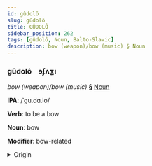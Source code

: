 ```yaml
---
id: gûdolô
slug: gûdolô
title: GÛDOLÔ
sidebar_position: 262
tags: [gûdolô, Noun, Balto-Slavic]
description: bow (weapon)/bow (music) § Noun
---
```


### gûdolô&emsp;<span kind="abugida">ꜿʄʌʓı</span>

*bow (weapon)/bow (music)* **§** [Noun](../../tags/Noun)

**IPA**: /ˈgu.dɑ.lo/

**Verb**: to be a bow

**Noun**: bow

**Modifier**: bow-related

<details>
    <summary>Origin</summary>
    Serbo-Croatian гу̀дало gùdalo /ɡǔdalo/<br/>
    <em>Balto-Slavic Language Family</em>
</details>